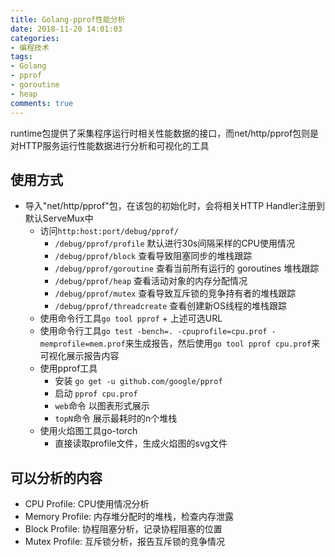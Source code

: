 ```yaml
---
title: Golang-pprof性能分析
date: 2018-11-20 14:01:03
categories:
- 编程技术
tags:
- Golang
- pprof
- goroutine
- heap
comments: true
---
```


runtime包提供了采集程序运行时相关性能数据的接口，而net/http/pprof包则是对HTTP服务运行性能数据进行分析和可视化的工具

## 使用方式

* 导入"net/http/pprof"包，在该包的初始化时，会将相关HTTP Handler注册到默认ServeMux中
  * 访问`http:host:port/debug/pprof/`
    * `/debug/pprof/profile` 默认进行30s间隔采样的CPU使用情况
    * `/debug/pprof/block` 查看导致阻塞同步的堆栈跟踪
    * `/debug/pprof/goroutine` 查看当前所有运行的 goroutines 堆栈跟踪
    * `/debug/pprof/heap` 查看活动对象的内存分配情况
    * `/debug/pprof/mutex` 查看导致互斥锁的竞争持有者的堆栈跟踪
    * `/debug/pprof/threadcreate` 查看创建新OS线程的堆栈跟踪
  * 使用命令行工具`go tool pprof` + 上述可选URL
  * 使用命令行工具`go test -bench=. -cpuprofile=cpu.prof -memprofile=mem.prof`来生成报告，然后使用`go tool pprof cpu.prof`来可视化展示报告内容
  * 使用pprof工具
    * 安装 `go get -u github.com/google/pprof`
    * 启动 `pprof cpu.prof`
    * `web`命令 以图表形式展示
    * `topN`命令 展示最耗时的n个堆栈
  * 使用火焰图工具go-torch
    * 直接读取profile文件，生成火焰图的svg文件

## 可以分析的内容

* CPU Profile: CPU使用情况分析
* Memory Profile: 内存堆分配时的堆栈，检查内存泄露
* Block Profile: 协程阻塞分析，记录协程阻塞的位置
* Mutex Profile: 互斥锁分析，报告互斥锁的竞争情况